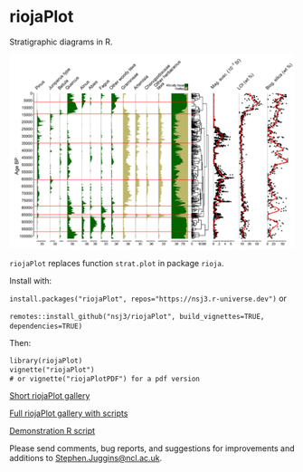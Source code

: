 riojaPlot
========

Stratigraphic diagrams in R.

![riojaPlot](Figures/riojaPlot.svg)

`riojaPlot` replaces function `strat.plot` in package `rioja`.

Install with:

`install.packages("riojaPlot", repos="https://nsj3.r-universe.dev")`
or

`remotes::install_github("nsj3/riojaPlot", build_vignettes=TRUE, dependencies=TRUE)`

Then:

```
library(riojaPlot)
vignette("riojaPlot")
# or vignette("riojaPlotPDF") for a pdf version
```

[Short riojaPlot gallery](https://htmlpreview.github.io/?https://github.com/nsj3/riojaPlot/blob/main/Figures/gallery.html)

[Full riojaPlot gallery with scripts](https://nsj3.github.io/riojaPlot_gallery/riojaPlot_Gallery.html#1)


[Demonstration R script](Figures/riojaPlot_Demo.R)

Please send comments, bug reports, and suggestions for improvements and additions to 
[Stephen.Juggins@ncl.ac.uk](mailto:Stephen.Juggins@ncl.ac.uk).
